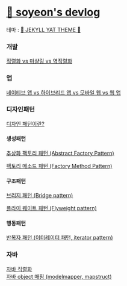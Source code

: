 # [🍊 soyeon's devlog](https://soyeon207.github.io)

테마 : [🎨 JEKYLL YAT THEME 🎨](https://github.com/jeffreytse/jekyll-theme-yat)

### 개발
[직렬화 vs 마샬링 vs 역직렬화](https://soyeon207.github.io/%EA%B0%9C%EB%B0%9C/2021/04/08/serialize-java.html)

### 앱
[네이티브 앱 vs 하이브리드 앱 vs 모바일 웹 vs 웹 앱](https://soyeon207.github.io/%EA%B0%9C%EB%B0%9C/2021/04/09/app.html)

### 디자인패턴
[디자인 패턴이란?](https://soyeon207.github.io/%EB%94%94%EC%9E%90%EC%9D%B8%ED%8C%A8%ED%84%B4/2021/04/22/deisgn-pattern.html)
#### 생성패턴
[추상화 팩토리 패턴 (Abstract Factory Pattern)](https://soyeon207.github.io/%EB%94%94%EC%9E%90%EC%9D%B8%ED%8C%A8%ED%84%B4/2021/04/24/abstract-factory-pattern.html)

[팩토리 메소드 패턴 (Factory Method Pattern)](https://soyeon207.github.io/%EB%94%94%EC%9E%90%EC%9D%B8%ED%8C%A8%ED%84%B4/2021/04/22/factory-method-pattern.html)
#### 구조패턴
[브리지 패턴 (Bridge pattern)](https://soyeon207.github.io/%EB%94%94%EC%9E%90%EC%9D%B8%ED%8C%A8%ED%84%B4/2021/04/24/bridge-pattern.html)

[플라이 웨이트 패턴 (Flyweight pattern)](https://soyeon207.github.io/%EB%94%94%EC%9E%90%EC%9D%B8%ED%8C%A8%ED%84%B4/2021/04/16/flyweight-pattern.html)

#### 행동패턴
[반복자 패턴 (이터레이터 패턴, iterator pattern)](https://soyeon207.github.io/%EB%94%94%EC%9E%90%EC%9D%B8%ED%8C%A8%ED%84%B4/2021/06/03/iterator-pattern.html)

### 자바 
[자바 직렬화](https://soyeon207.github.io/%EC%9E%90%EB%B0%94/2021/04/08/serialize.html)<br>
[자바 object 매핑 (modelmapper, mapstruct)](https://soyeon207.github.io/자바/2021/06/09/mapping-java.html)